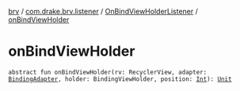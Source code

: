 [brv](../../index.md) / [com.drake.brv.listener](../index.md) / [OnBindViewHolderListener](index.md) / [onBindViewHolder](./on-bind-view-holder.md)

# onBindViewHolder

`abstract fun onBindViewHolder(rv: RecyclerView, adapter: `[`BindingAdapter`](../../com.drake.brv/-binding-adapter/index.md)`, holder: BindingViewHolder, position: `[`Int`](https://kotlinlang.org/api/latest/jvm/stdlib/kotlin/-int/index.html)`): `[`Unit`](https://kotlinlang.org/api/latest/jvm/stdlib/kotlin/-unit/index.html)